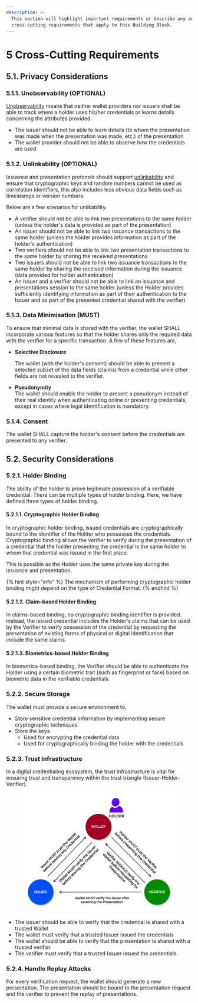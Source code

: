 ```yaml
---
description: >-
  This section will highlight important requirements or describe any additional
  cross-cutting requirements that apply to this Building Block.
---
```


# 5 Cross-Cutting Requirements

## 5.1. Privacy Considerations

### 5.1.1. Unobservability (OPTIONAL)

[Unobservability](3-terminology.md#unobservability) means that neither wallet providers nor issuers shall be able to track where a holder uses his/her credentials or learns details concerning the attributes provided.

* The issuer should not be able to learn details (to whom the presentation was made when the presentation was made, etc.) of the presentation
* The wallet provider should not be able to observe how the credentials are used

### 5.1.2. Unlinkability (OPTIONAL)

Issuance and presentation protocols should support [unlinkability](3-terminology.md#unlinkability) and ensure that cryptographic keys and random numbers cannot be used as correlation identifiers, this also includes less obvious data fields such as timestamps or version numbers.

Below are a few scenarios for unlikability.

* A verifier should not be able to link two presentations to the same holder (unless the holder's data is provided as part of the presentation)
* An issuer should not be able to link two issuance transactions to the same holder (unless the holder provides information as part of the holder's authentication)
* Two verifiers should not be able to link two presentation transactions to the same holder by sharing the received presentations
* Two issuers should not be able to link two issuance transactions to the same holder by sharing the received information during the issuance (data provided for holder authentication)
* An issuer and a verifier should not be able to link an issuance and presentations session to the same holder (unless the Holder provides sufficiently identifying information as part of their authentication to the Issuer and as part of the presented credential shared with the verifier)

### 5.1.3. Data Minimisation (MUST)

To ensure that minimal data is shared with the verifier, the wallet SHALL incorporate various features so that the holder shares only the required data with the verifier for a specific transaction. A few of these features are,

*   **Selective Disclosure**

    The wallet (with the holder's consent) should be able to present a selected subset of the data fields (claims) from a credential while other fields are not revealed to the verifier.
* **Pseudonymity**\
  The wallet should enable the holder to present a pseudonym instead of their real identity when authenticating online or presenting credentials, except in cases where legal identification is mandatory.

### 5.1.4. Consent

The wallet SHALL capture the holder's consent before the credentials are presented to any verifier.

## 5.2. Security Considerations

### 5.2.1. Holder Binding

The ability of the holder to prove legitimate possession of a verifiable credential. There can be multiple types of holder binding. Here, we have defined three types of holder binding.

#### 5.2.1.1. Cryptographic Holder Binding

In cryptographic holder binding, issued credentials are cryptographically bound to the identifier of the Holder who possesses the credentials. Cryptographic binding allows the verifier to verify during the presentation of a credential that the holder presenting the credential is the same holder to whom that credential was issued in the first place.

This is possible as the Holder uses the same private key during the issuance and presentation.

{% hint style="info" %}
The mechanism of performing cryptographic holder binding might depend on the type of Credential Format.
{% endhint %}

#### 5.2.1.2. Claim-based Holder Binding

In claims-based binding, no cryptographic binding identifier is provided. Instead, the issued credential includes the Holder's claims that can be used by the Verifier to verify possession of the credential by requesting the presentation of existing forms of physical or digital identification that include the same claims.

#### 5.2.1.3. Biometrics-based Holder Binding

In biometrics-based binding, the Verifier should be able to authenticate the Holder using a certain biometric trait (such as fingerprint or face) based on biometric data in the verifiable credentials.

### 5.2.2. Secure Storage

The wallet must provide a secure environment to,

* Store sensitive credential information by implementing secure cryptographic techniques
* Store the keys
  * Used for encrypting the credential data
  * Used for cryptographically binding the holder with the credentials

### 5.2.3. Trust Infrastructure

In a digital credentialing ecosystem, the trust infrastructure is vital for ensuring trust and transparency within the trust triangle (Issuer-Holder-Verifier).

<figure><img src=".gitbook/assets/trust-triangle.png" alt="" width="563"><figcaption></figcaption></figure>

* The issuer should be able to verify that the credential is shared with a trusted Wallet
* The wallet must verify that a trusted Issuer issued the credentials
* The wallet should be able to verify that the presentation is shared with a trusted verifier
* The verifier must verify that a trusted Issuer issued the credentials

### 5.2.4. Handle Replay Attacks

For every verification request, the wallet should generate a new presentation. The presentation should be bound to the presentation request and the verifier to prevent the replay of presentations.
